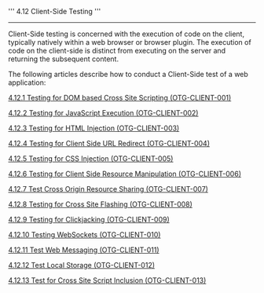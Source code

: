 ''' 4.12 Client-Side Testing '''

------------------------------------------------------------------------

Client-Side testing is concerned with the execution of code on the client, typically natively within a web browser or browser plugin. The execution of code on the client-side is distinct from executing on the server and returning the subsequent content.

The following articles describe how to conduct a Client-Side test of a web application:

[4.12.1 Testing for DOM based Cross Site Scripting (OTG-CLIENT-001)](4.12.1_Testing_for_DOM-based_Cross_Site_Scripting_OTG-CLIENT-001.md)

[4.12.2 Testing for JavaScript Execution (OTG-CLIENT-002)](4.12.2_Testing_for_JavaScript_Execution_OTG-CLIENT-002.md)

[4.12.3 Testing for HTML Injection (OTG-CLIENT-003)](4.12.3_Testing_for_HTML_Injection_OTG-CLIENT-003.md)

[4.12.4 Testing for Client Side URL Redirect (OTG-CLIENT-004)](4.12.4_Testing_for_Client_Side_URL_Redirect_OTG-CLIENT-004.md)

[4.12.5 Testing for CSS Injection (OTG-CLIENT-005)](4.12.5_Testing_for_CSS_Injection_OTG-CLIENT-005.md)

[4.12.6 Testing for Client Side Resource Manipulation (OTG-CLIENT-006)](4.12.6_Testing_for_Client_Side_Resource_Manipulation_OTG-CLIENT-006.md)

[4.12.7 Test Cross Origin Resource Sharing (OTG-CLIENT-007)](4.12.7_Test_Cross_Origin_Resource_Sharing_OTG-CLIENT-007.md)

[4.12.8 Testing for Cross Site Flashing (OTG-CLIENT-008)](4.12.8_Testing_for_Cross_Site_Flashing_OTG-CLIENT-008.md)

[4.12.9 Testing for Clickjacking (OTG-CLIENT-009)](4.12.9_Testing_for_Clickjacking_OTG-CLIENT-009.md)

[4.12.10 Testing WebSockets (OTG-CLIENT-010)](4.12.10_Testing_WebSockets_OTG-CLIENT-010.md)

[4.12.11 Test Web Messaging (OTG-CLIENT-011)](4.12.11_Test_Web_Messaging_OTG-CLIENT-011.md)

[4.12.12 Test Local Storage (OTG-CLIENT-012)](4.12.12_Test_Local_Storage_OTG-CLIENT-012.md)

[4.12.13 Test for Cross Site Script Inclusion (OTG-CLIENT-013)](4.12.13_Testing_for_Cross_Site_Script_Inclusion_OTG-CLIENT-013.md)

